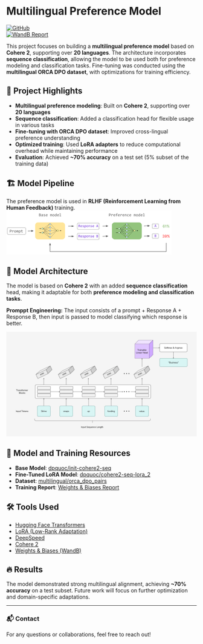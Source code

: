 # Multilingual Preference Model

[![GitHub](https://img.shields.io/badge/GitHub-Repository-blue?logo=github)](https://github.com/dpquoc/Multilingual-Preference-Model)  
[![WandB Report](https://img.shields.io/badge/Training-Report-orange?logo=weightsandbiases)](https://api.wandb.ai/links/dpquoc-openai/3c3j635r)

This project focuses on building a **multilingual preference model** based on **Cohere 2**, supporting over **20 languages**. The architecture incorporates **sequence classification**, allowing the model to be used both for preference modeling and classification tasks. Fine-tuning was conducted using the **multilingual ORCA DPO dataset**, with optimizations for training efficiency.

## 📌 Project Highlights
- **Multilingual preference modeling**: Built on **Cohere 2**, supporting over **20 languages**  
- **Sequence classification**: Added a classification head for flexible usage in various tasks  
- **Fine-tuning with ORCA DPO dataset**: Improved cross-lingual preference understanding  
- **Optimized training**: Used **LoRA adapters** to reduce computational overhead while maintaining performance  
- **Evaluation**: Achieved **~70% accuracy** on a test set (5% subset of the training data)  

## 🏗️ Model Pipeline
The preference model is used in **RLHF (Reinforcement Learning from Human Feedback)** training.
![Preference Model Pipeline](images/preference_model.png)

## 🧠 Model Architecture
The model is based on **Cohere 2** with an added **sequence classification** head, making it adaptable for both **preference modeling and classification tasks**.

**Promppt Engineering:** The input consists of a prompt + Response A + Response B, then input is passed to model classifying which response is better.

![Model Architecture](images/architecture.png)

## 🚀 Model and Training Resources
- **Base Model**: [dpquoc/init-cohere2-seq](https://huggingface.co/dpquoc/init-cohere2-seq)  
- **Fine-Tuned LoRA Model**: [dpquoc/cohere2-seq-lora_2](https://huggingface.co/dpquoc/cohere2-seq-lora_2/tree/main)  
- **Dataset**: [multilingual/orca_dpo_pairs](https://huggingface.co/datasets/multilingual/orca_dpo_pairs)  
- **Training Report**: [Weights & Biases Report](https://api.wandb.ai/links/dpquoc-openai/3c3j635r)  

## 🛠 Tools Used
- [Hugging Face Transformers](https://huggingface.co/docs/transformers/index)
- [LoRA (Low-Rank Adaptation)](https://huggingface.co/docs/peft/index)
- [DeepSpeed](https://www.deepspeed.ai/)
- [Cohere 2](https://cohere.com/)
- [Weights & Biases (WandB)](https://wandb.ai/)

## 🔥 Results
The model demonstrated strong multilingual alignment, achieving **~70% accuracy** on a test subset. Future work will focus on further optimization and domain-specific adaptations.

---

### 📬 Contact
For any questions or collaborations, feel free to reach out!
